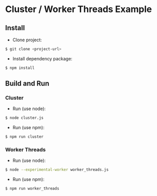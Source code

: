# Cluster / Worker Threads Example #

## Install
* Clone project:
```bash 
$ git clone <project-url>
```
* Install dependency package:
```bash
$ npm install
```

## Build and Run
### Cluster
* Run (use node):
```bash
$ node cluster.js
```
* Run (use npm):
```bash
$ npm run cluster
```

### Worker Threads
* Run (use node):
```bash
$ node --experimental-worker worker_threads.js
```
* Run (use npm):
```bash
$ npm run worker_threads
```
